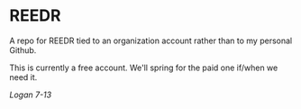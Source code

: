 # REEDR

A repo for REEDR tied to an organization account rather than to my personal Github.

This is currently a free account.  We'll spring for the paid one if/when we need it.

<i>Logan 7-13</i>

